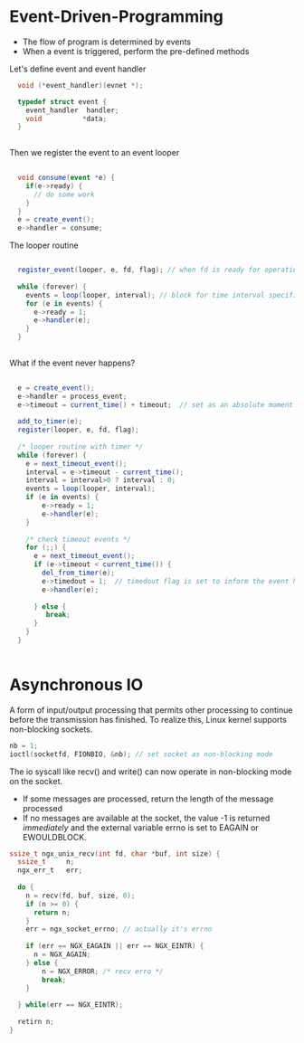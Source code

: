 # Event-Driven-Programming
- The flow of program is determined by events
- When a event is triggered, perform the pre-defined methods

Let's define event and event handler
```c
  void (*event_handler)(evnet *);

  typedef struct event {
    event_handler  handler;
    void          *data;
  }
  
```
Then we register the event to an event looper
```c#
  
  void consume(event *e) {
    if(e->ready) {
      // do some work
    }
  }
  e = create_event();
  e->handler = consume;

```
The looper routine
``` c#

  register_event(looper, e, fd, flag); // when fd is ready for operation, triggers event e
  
  while (forever) {
    events = loop(looper, interval); // block for time interval specified and return triggered events 
    for (e in events) {
      e->ready = 1;
      e->handler(e);
    }
  }
  
```
What if the event never happens?
```c#
  
  e = create_event();
  e->handler = process_event;
  e->timeout = current_time() + timeout;  // set as an absolute moment
  
  add_to_timer(e);
  register(looper, e, fd, flag);
  
  /* looper routine with timer */
  while (forever) {
    e = next_timeout_event();
    interval = e->timeout - current_time();
    interval = interval>0 ? interval : 0; 
    events = loop(looper, interval);
    if (e in events) {
        e->ready = 1;
        e->handler(e);
    }
    
    /* check timeout events */
    for (;;) {
      e = next_timeout_event();
      if (e->timeout < current_time()) {
        del_from_timer(e);
        e->timedout = 1;  // timedout flag is set to inform the event handler
        e->handler(e);
        
      } else {
         break;
      }
    }
  }
    
```
# Asynchronous IO
A form of input/output processing that permits other processing to continue before the transmission has finished.
To realize this, Linux kernel supports non-blocking sockets.

``` c
nb = 1;
ioctl(socketfd, FIONBIO, &nb); // set socket as non-blocking mode
```
The io syscall like recv() and write() can now operate in non-blocking mode on the socket.
- If some messages are processed, return the length of the message processed
- If no messages are available at the socket, the value -1 is returned _immediately_ and the external variable errno is set to EAGAIN or EWOULDBLOCK. 
  
``` c
ssize_t ngx_unix_recv(int fd, char *buf, int size) {
  ssize_t     n;
  ngx_err_t   err;
  
  do {
    n = recv(fd, buf, size, 0);
    if (n >= 0) {
      return n;
    }
    err = ngx_socket_errno; // actually it's errno
    
    if (err == NGX_EAGAIN || err == NGX_EINTR) {
      n = NGX_AGAIN;
    } else {
        n = NGX_ERROR; /* recv erro */
        break;
    }
    
  } while(err == NGX_EINTR);
  
  retirn n;
}
```
